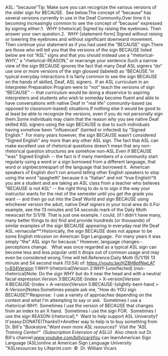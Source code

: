 ASL: "because"Tip: Make sure you can recognize the various versions of the older sign for 
BECAUSE.  See below.The concept of “because” 
has several versions currently in use in the Deaf Community.Over time it is becoming increasingly common to see the concept of “because” 
expressed by signing either:1.  WHY-[rhetorical] Signed by raising the eyebrows. Then answer your own 
question.2.  WHY-[statement-form] Signed without raising or lowering the eyebrows and 
without significant downward movement. Then continue your statement as if you 
had used the “BECAUSE” sign.There are those who will tell you that the versions of the sign BECAUSE listed 
below are not “ASL” signs and that you should instead use a "rhetorical-WHY," a 
"rhetorical-REASON," or rearrange your sentence.Such a narrow view of the sign BECAUSE ignores the fact that many Deaf ASL 
signers “do” use one or more versions of the sign glossed (labeled) as 
“BECAUSE.”in typical everyday interactions it is fairly common to see the sign BECAUSE on 
the hands of skilled, Deaf, ASL signers.  If an ASL curriculum in an Interpreter 
Preparation Program were to "not" teach the versions of sign “BECAUSE” -- that 
curriculum would be doing a disservice to aspiring interpreters and students who 
wish to someday become fluent and able to have conversations with native Deaf in 
"real life" community-based (as opposed to classroom-based) situations.If nothing else it would be good to at least be able to recognize the versions, 
even if you do not personally sign them.Some individuals may claim that the reason why you see native Deaf skilled ASL 
signers using the sign BECAUSE is due to such individuals having somehow been 
"influenced" (tainted or infected) by "Signed English."  For many years however, 
the sign BECAUSE wasn’t considered "Signed English" any more than any other ASL 
sign. The fact that ASL can make excellent use of rhetorical questions doesn't 
mean that any non-rhetorical question structures are somehow non-ASL.Even if BECAUSE "was" Signed English -- the fact is if many members of a 
community start regularly using a word or a sign borrowed from a different 
language, that word or signbecomespart of the language that 
borrowed it.  American speakers of English don't run around telling other 
English speakers to stop using the word "spaghetti" because it is "Italian" and 
not "true English!"It you are a student and are taking an ASL class from a teacher who believes 
"BECAUSE is not ASL" -- the right thing to do is to sign it the way your 
instructor wants for the rest of the semester until you get the grade you want 
-- and then go out into the Deaf World and sign BECAUSE using whichever version 
the adult, native Deaf signers in your local area do it.For example, see the 13 minutes and 54 seconds mark of the Daily Moth newscast 
for 5/1/19. That is just one example. I could, (if I didn't have many, many 
better things to do) find and provide hundreds (or thousands) of similar 
examples of the sign BECAUSE appearing in everyday real life Deaf ASL 
vernacular**.Historically, the sign BECAUSE does not appear to be some English intrusion on 
American Sign Language.  For many years it was simply "the" ASL sign for 
because." However, language changes--perceptions change.   What was once 
regarded as a typical ASL sign can become less and less popular until it drops 
out of common usage and may even be considered wrong.Time will tell.Reference:Daily Moth (5/1/19) 13 minute and 54 second mark (13:54) of: https://youtu.be/HZ8H8pfNwLA?t=834Version 1:WHY-[rhetorical]Version 2:WHY-[uninflected] (non-rhetorical)Note: Do the sign WHY but do it near the head and with a neutral facial 
	expression.Version 3:BECAUSE-[index > X-version]Version 4:BECAUSE-[index > A-version]Version 5:BECAUSE-[slightly-bent-hand > A-Version]Notes:Sometimes people ask me, "How do YOU sign BECAUSE?"Response:  I use a variety of approaches depending on the context and what 
I'm attempting to say or ask.  Sometimes I use a rhetorical-WHY. Sometimes 
I use the version of BECAUSE that changes from an index to an X hand.  
Sometimes I use the sign FOR.  Sometimes I use the sign 
REASON-[rhetorical].* 
Want to help support ASL University?  It'seasy:DONATE(Thanks!)*Another way to help is to buy something from Dr. Bill's "Bookstore."*Want even more ASL resources?  Visit the "ASL Training Center!"  (Subscription 
Extension of ASLU)*  Also check out Dr. Bill's channel:www.youtube.com/billvicarsYou can learnAmerican Sign Language (ASL)online at American Sign Language University ™ASLresources by Lifeprint.com  ©  Dr. William Vicars
